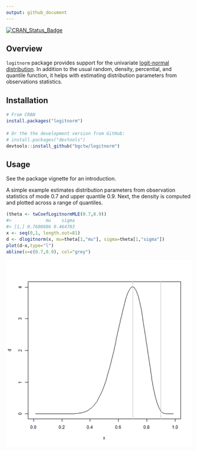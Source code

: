 ```yaml
---
output: github_document
---
```


<!-- 
README.md is generated from README.Rmd. Please edit that file
knitr::knit("README.Rmd") 
-->




[![CRAN_Status_Badge](http://www.r-pkg.org/badges/version/logitnorm)](http://cran.r-project.org/package=logitnorm)

## Overview

`logitnorm` package provides support for the univariate
[logit-normal
distribution](https://en.wikipedia.org/wiki/Logit-normal_distribution). In
addition to the usual random, density, percential, and quantile function, it
helps with estimating distribution parameters from observations statistics.

## Installation


```r
# From CRAN
install.packages("logitnorm")

# Or the the development version from GitHub:
# install.packages("devtools")
devtools::install_github("bgctw/logitnorm")
```

## Usage

See the package vignette for an introduction.

A simple example estimates distribution parameters from observation
statistics of mode 0.7 and upper quantile 0.9. Next, the density is
computed and plotted across a range of quantiles.
 

```r
(theta <- twCoefLogitnormMLE(0.7,0.9))
#>             mu    sigma
#> [1,] 0.7608886 0.464783
x <- seq(0,1, length.out=81) 
d <- dlogitnorm(x, mu=theta[1,"mu"], sigma=theta[1,"sigma"])
plot(d~x,type="l")
abline(v=c(0.7,0.9), col="grey")
```

![plot of chunk example](tools/README-example-1.png)
